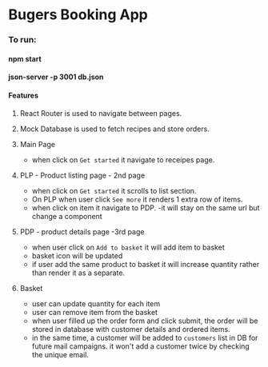 # Bugers Booking App

### To run:
#### npm start
#### json-server -p 3001 db.json

#### Features
1. React Router is used to navigate between pages.
2. Mock Database is used to fetch recipes and store orders.
3. Main Page
    - when click on `Get started` it navigate to receipes page.

4. PLP - Product listing page - 2nd page
    - when click on `Get started` it scrolls to list section.
    - On PLP when user click `See more` it renders 1 extra row of items.
    - when click on item it navigate to PDP.
        -it will stay on the same url but change a component

5. PDP - product details page -3rd page
    - when user click on `Add to basket` it will add item to basket
    - basket icon will be updated
    - if user add the same product to basket it will increase quantity rather than render it as a separate.

6. Basket
    - user can update quantity for each item
    - user can remove item from the basket
    - when user filled up the order form and click submit, the order will be stored in database with customer details and ordered items.
    - in the same time, a customer will be added to `customers` list in DB for future mail campaigns. 
    it won't add a customer twice by checking the unique email.
